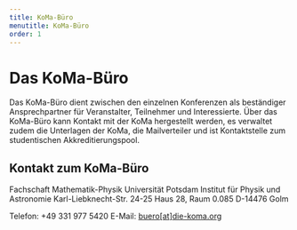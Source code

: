 ```yaml
---
title: KoMa-Büro
menutitle: KoMa-Büro
order: 1
---
```


# Das KoMa-Büro

Das KoMa-Büro dient zwischen den einzelnen Konferenzen als beständiger Ansprechpartner für Veranstalter, Teilnehmer und Interessierte. Über das KoMa-Büro kann Kontakt mit der KoMa hergestellt werden, es verwaltet zudem die Unterlagen der KoMa, die Mailverteiler und ist Kontaktstelle zum studentischen Akkreditierungspool.

## Kontakt zum KoMa-Büro

Fachschaft Mathematik-Physik
Universität Potsdam
Institut für Physik und Astronomie
Karl-Liebknecht-Str. 24-25
Haus 28, Raum 0.085
D-14476 Golm

Telefon: +49 331 977 5420
E-Mail: [buero[at]die-koma.org](mailto:buero@die-koma.org)
